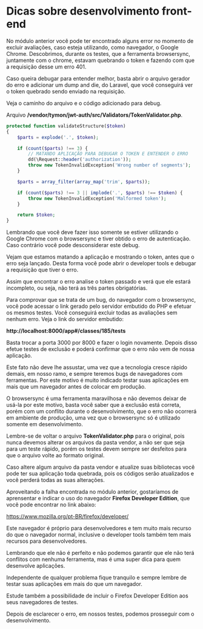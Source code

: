 # Dicas sobre desenvolvimento front-end

No módulo anterior você pode ter encontrado alguns error no momento de excluir avaliações, caso esteja utilizando, como navegador, o Google Chrome. Descobrimos, durante os testes, que a ferramenta browsersync, juntamente com o chrome, estavam quebrando o token e fazendo com que a requisição desse um erro 401.

Caso queira debugar para entender melhor, basta abrir o arquivo gerador do erro e adicionar um dump and die, do Laravel, que você conseguirá ver o token quebrado sendo enviado na requisição.

Veja o caminho do arquivo e o código adicionado para debug.

Arquivo **/vendor/tymon/jwt-auth/src/Validators/TokenValidator.php**.

```php
protected function validateStructure($token)
{
    $parts = explode('.', $token);

    if (count($parts) !== 3) {
        // MATANDO APLICAÇÃO PARA DEBUGAR O TOKEN E ENTENDER O ERRO
        dd(\Request::header('authorization'));
        throw new TokenInvalidException('Wrong number of segments');
    }

    $parts = array_filter(array_map('trim', $parts));

    if (count($parts) !== 3 || implode('.', $parts) !== $token) {
        throw new TokenInvalidException('Malformed token');
    }

    return $token;
}
```

Lembrando que você deve fazer isso somente se estiver utilizando o Google Chrome com o browsersync e tiver obtido o erro de autenticação. Caso contrário você pode desconsiderar este debug.

Vejam que estamos matando a aplicação e mostrando o token, antes que o erro seja lançado. Desta forma você pode abrir o developer tools e debugar a requisição que tiver o erro.

Assim que encontrar o erro analise o token passado e verá que ele estará incompleto, ou seja, não terá as três partes obrigatórias.

Para comprovar que se trata de um bug, do navegador com o browsersync, você pode acessar o link gerado pelo servidor embutido do PHP e efetuar os mesmos testes. Você conseguirá excluir todas as avaliações sem nenhum erro. Veja o link do servidor embutido:

**http://localhost:8000/app#/classes/185/tests**

Basta trocar a porta 3000 por 8000 e fazer o login novamente. Depois disso efetue testes de exclusão e poderá confirmar que o erro não vem de nossa aplicação.

Este fato não deve lhe assustar, uma vez que a tecnologia cresce rápido demais, em nosso ramo, e sempre teremos bugs de navegadores com ferramentas. Por este motivo é muito indicado testar suas aplicações em mais que um navegador antes de colocar em produção.

O browsersync é uma ferramenta maravilhosa e não devemos deixar de usá-la por este motivo, basta você saber que a exclusão está correta, porém com um conflito durante o desenvolvimento, que o erro não ocorrerá em ambiente de produção, uma vez que o browsersync só é utilizado somente em desenvolvimento.

Lembre-se de voltar o arquivo **TokenValidator.php** para o original, pois nunca devemos alterar os arquivos da pasta vendor, a não ser que seja para um teste rápido, porém os testes devem sempre ser desfeitos para que o arquivo volte ao formato original.

Caso altere algum arquivo da pasta vendor e atualize suas bibliotecas você pode ter sua aplicação toda quebrada, pois os códigos serão atualizados e você perderá todas as suas alterações.

Aproveitando a falha encontrada no módulo anterior, gostaríamos de aprensentar e indicar o uso do navegador **Firefox Developer Edition**, que você pode encontrar no link abaixo:

<https://www.mozilla.org/pt-BR/firefox/developer/>

Este navegador é próprio para desenvolvedores e tem muito mais recurso do que o navegador normal, inclusive o developer tools também tem mais recursos para desenvolvedores.

Lembrando que ele não é perfeito e não podemos garantir que ele não terá conflitos com nenhuma ferramenta, mas é uma super dica para quem desenvolve aplicações.

Independente de qualquer problema fique tranquilo e sempre lembre de testar suas aplicações em mais do que um navegador.

Estude também a possibilidade de incluir o Firefox Developer Edition aos seus navegadores de testes.

Depois de esclarecer o erro, em nossos testes, podemos prosseguir com o desenvolvimento.